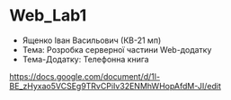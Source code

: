 # Web_Lab1

* Ященко Іван Васильович (КВ-21 мп)
* Тема: Розробка серверної частини Web-додатку
* Тема-Додатку: Телефонна книга

https://docs.google.com/document/d/1l-BE_zHyxao5VCSEg9TRvCPiIv32ENMhWHopAfdM-JI/edit
